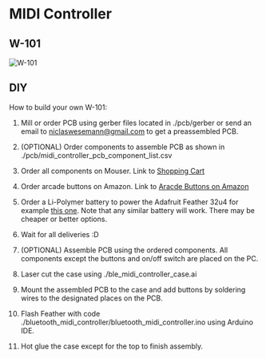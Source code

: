 # MIDI Controller

## W-101
![W-101](../utils/imgs/w-101_iso_right_2.png)

## DIY
How to build your own W-101:

1. Mill or order PCB using gerber files located in ./pcb/gerber or send an email to <niclaswesemann@gmail.com> to get a preassembled PCB.

2. (OPTIONAL) Order components to assemble PCB as shown in ./pcb/midi_controller_pcb_component_list.csv

3. Order all components on Mouser. Link to [Shopping Cart](https://eu.mouser.com/ProjectManager/ProjectDetail.aspx?AccessID=26290a0530)

4. Order arcade buttons on Amazon. Link to [Aracde Buttons on Amazon](https://www.amazon.de/XCSOURCE%C2%AE-12x24mm-Bundles-Farbtasten-AC803-Gelb/dp/B071WP4ZW4/)

5. Order a Li-Polymer battery to power the Adafruit Feather 32u4 for example [this one](https://www.amazon.de/Lipo-Akku-Wiederaufladbare-Mini-Akku-808-mate808-18-Schl%C3%BCsselanh%C3%A4nger/dp/B01M3TP2X6/). Note that any similar battery will work. There may be cheaper or better options.

6. Wait for all deliveries :D

7. (OPTIONAL) Assemble PCB using the ordered components. All components except the buttons and on/off switch are placed on the PC.

8. Laser cut the case using ./ble_midi_controller_case.ai

9. Mount the assembled PCB to the case and add buttons by soldering wires to the designated places on the PCB.

10. Flash Feather with code ./bluetooth_midi_controller/bluetooth_midi_controller.ino using Arduino IDE.

11. Hot glue the case except for the top to finish assembly.
